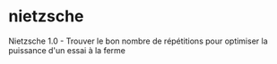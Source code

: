 # nietzsche
Nietzsche 1.0 - Trouver le bon nombre de répétitions pour optimiser la puissance d'un essai à la ferme

